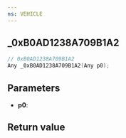 ```yaml
---
ns: VEHICLE
---
```

## _0xB0AD1238A709B1A2

```c
// 0xB0AD1238A709B1A2
Any _0xB0AD1238A709B1A2(Any p0);
```


## Parameters
* **p0**: 

## Return value

